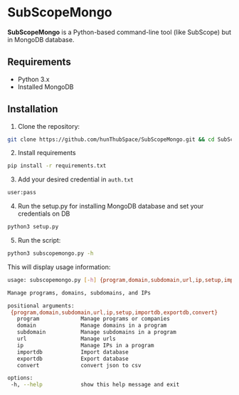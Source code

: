 # SubScopeMongo

**SubScopeMongo** is a Python-based command-line tool (like SubScope) but in MongoDB database.

## Requirements
- Python 3.x
- Installed MongoDB

## Installation
1. Clone the repository:

```bash
git clone https://github.com/hunThubSpace/SubScopeMongo.git && cd SubScopeMongo
```

2. Install requirements

```bash
pip install -r requirements.txt
```

3. Add your desired credential in `auth.txt`

```bash
user:pass
```

4. Run the setup.py for installing MongoDB database and set your credentials on DB

```bash
python3 setup.py
```

5. Run the script:

```bash
python3 subscopemongo.py -h
```

This will display usage information:

```bash
usage: subscopemongo.py [-h] {program,domain,subdomain,url,ip,setup,importdb,exportdb,convert} ...

Manage programs, domains, subdomains, and IPs

positional arguments:
 {program,domain,subdomain,url,ip,setup,importdb,exportdb,convert}
   program             Manage programs or companies
   domain              Manage domains in a program
   subdomain           Manage subdomains in a program
   url                 Manage urls
   ip                  Manage IPs in a program
   importdb            Import database
   exportdb            Export database
   convert             convert json to csv

options:
 -h, --help            show this help message and exit
```
